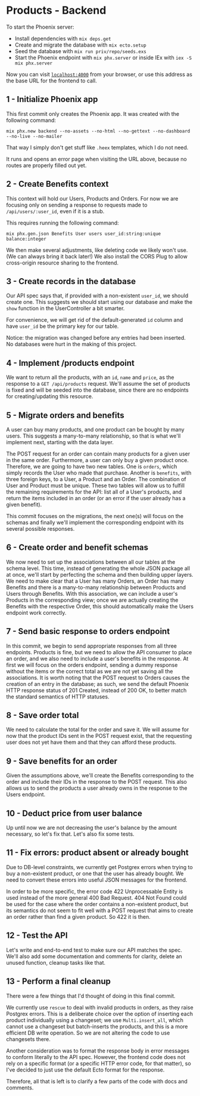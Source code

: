 # Products - Backend

To start the Phoenix server:

  * Install dependencies with `mix deps.get`
  * Create and migrate the database with `mix ecto.setup`
  * Seed the database with `mix run priv/repo/seeds.exs`
  * Start the Phoenix endpoint with `mix phx.server` or inside IEx with `iex -S mix phx.server`

Now you can visit [`localhost:4000`](http://localhost:4000) from your browser, or use this address as the base URL for the frontend to call.

## 1 - Initialize Phoenix app

This first commit only creates the Phoenix app. It was created with the following command:

`mix phx.new backend --no-assets --no-html --no-gettext --no-dashboard --no-live --no-mailer`

That way I simply don't get stuff like `.heex` templates, which I do not need.

It runs and opens an error page when visiting the URL above, because no routes are properly filled out yet.

## 2 - Create Benefits context

This context will hold our Users, Products and Orders. For now we are focusing only on sending a response to requests made to `/api/users/:user_id`, even if it is a stub.

This requires running the following command:

`mix phx.gen.json Benefits User users user_id:string:unique balance:integer`

We then make several adjustments, like deleting code we likely won't use. (We can always bring it back later!) We also install the CORS Plug to allow cross-origin resource sharing to the frontend.

## 3 - Create records in the database

Our API spec says that, if provided with a non-existent `user_id`, we should create one. This suggests we should start using our database and make the `show` function in the UserController a bit smarter.

For convenience, we will get rid of the default-generated `id` column and have `user_id` be the primary key for our table.

Notice: the migration was changed before any entries had been inserted. No databases were hurt in the making of this project.

## 4 - Implement /products endpoint

We want to return all the products, with an `id`, `name` and `price`, as the response to a `GET /api/products` request. We'll assume the set of products is fixed and will be seeded into the database, since there are no endpoints for creating/updating this resource.

## 5 - Migrate orders and benefits

A user can buy many products, and one product can be bought by many users. This suggests a many-to-many relationship, so that is what we'll implement next, starting with the data layer.

The POST request for an order can contain many products for a given user in the same order. Furthermore, a user can only buy a given product once. Therefore, we are going to have two new tables. One is `orders`, which simply records the User who made that purchase. Another is `benefits`, with three foreign keys, to a User, a Product and an Order. The combination of User and Product must be unique. These two tables will allow us to fulfill the remaining requirements for the API: list all of a User's products, and return the items included in an order (or an error if the user already has a given benefit).

This commit focuses on the migrations, the next one(s) will focus on the schemas and finally we'll implement the corresponding endpoint with its several possible responses.

## 6 - Create order and benefit schemas

We now need to set up the associations between all our tables at the schema level. This time, instead of generating the whole JSON package all at once, we'll start by perfecting the schema and then building upper layers. We need to make clear that a User has many Orders, an Order has many Benefits and there is a many-to-many relationship between Products and Users through Benefits. With this association, we can include a user's Products in the corresponding view; once we are actually creating the Benefits with the respective Order, this should automatically make the Users endpoint work correctly.

## 7 - Send basic response to orders endpoint

In this commit, we begin to send appropriate responses from all three endpoints. Products is fine, but we need to allow the API consumer to place an order, and we also need to include a user's benefits in the response. At first we will focus on the orders endpoint, sending a dummy response without the items or the correct total as we are not yet saving all the associations. It is worth noting that the POST request to Orders causes the creation of an entry in the database; as such, we send the default Phoenix HTTP response status of 201 Created, instead of 200 OK, to better match the standard semantics of HTTP statuses.

## 8 - Save order total

We need to calculate the total for the order and save it. We will assume for now that the product IDs sent in the POST request exist, that the requesting user does not yet have them and that they can afford these products.

## 9 - Save benefits for an order

Given the assumptions above, we'll create the Benefits corresponding to the order and include their IDs in the response to the POST request. This also allows us to send the products a user already owns in the response to the Users endpoint.

## 10 - Deduct price from user balance

Up until now we are not decreasing the user's balance by the amount necessary, so let's fix that. Let's also fix some tests.

## 11 - Fix errors: product absent or already bought

Due to DB-level constraints, we currently get Postgrex errors when trying to buy a non-existent product, or one that the user has already bought. We need to convert these errors into useful JSON messages for the frontend.

In order to be more specific, the error code 422 Unprocessable Entity is used instead of the more general 400 Bad Request. 404 Not Found could be used for the case where the order contains a non-existent product, but its semantics do not seem to fit well with a POST request that aims to create an order rather than find a given product. So 422 it is then.

## 12 - Test the API

Let's write and end-to-end test to make sure our API matches the spec. We'll also add some documentation and comments for clarity, delete an unused function, cleanup tasks like that.

## 13 - Perform a final cleanup

There were a few things that I'd thought of doing in this final commit.

We currently use `rescue` to deal with invalid products in orders, as they raise Postgrex errors. This is a deliberate choice over the option of inserting each product individually using a changeset; we use `Multi.insert_all`, which cannot use a changeset but batch-inserts the products, and this is a more efficient DB write operation. So we are not altering the code to use changesets there.

Another consideration was to format the response body in error messages to conform literally to the API spec. However, the frontend code does not rely on a specific format (or a specific HTTP error code, for that matter), so I've decided to just use the default Ecto format for the response.

Therefore, all that is left is to clarify a few parts of the code with docs and comments.
